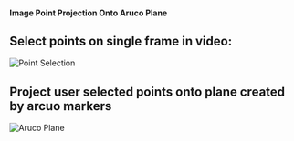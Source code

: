 #### Image Point Projection Onto Aruco Plane

## Select points on single frame in video:
![Point Selection](examples/aruco_plane_example_gif_3.gif)

## Project user selected points onto plane created by arcuo markers
![Aruco Plane](examples/aruco_plane_example_gif_1.gif)
